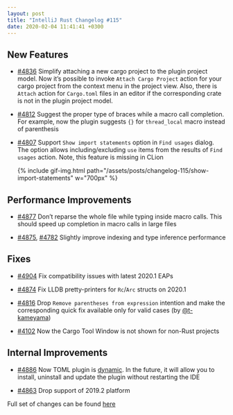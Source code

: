 ```yaml
---
layout: post
title: "IntelliJ Rust Changelog #115"
date: 2020-02-04 11:41:41 +0300
---
```



## New Features

* [#4836] Simplify attaching a new cargo project to the plugin project model.
Now it’s possible to invoke `Attach Cargo Project` action for your cargo project from the context menu in the project view.
Also, there is `Attach` action for `Cargo.toml` files in an editor if the corresponding crate is not in the plugin project model.

* [#4812] Suggest the proper type of braces while a macro call completion.
For example, now the plugin suggests `{}` for `thread_local` macro instead of parenthesis

* [#4807] Support `Show import statements` option in `Find usages` dialog.
The option allows including/excluding `use` items from the results of `Find usages` action.
Note, this feature is missing in CLion

    {% include gif-img.html path="/assets/posts/changelog-115/show-import-statements" w="700px" %}

## Performance Improvements

* [#4877] Don’t reparse the whole file while typing inside macro calls. This should speed up completion in macro calls in large files

* [#4875], [#4782] Slightly improve indexing and type inference performance

## Fixes

* [#4904] Fix compatibility issues with latest 2020.1 EAPs

* [#4874] Fix LLDB pretty-printers for `Rc`/`Arc` structs on 2020.1

* [#4816] Drop `Remove parentheses from expression` intention and make the corresponding quick fix available only for valid cases (by [@t-kameyama])

* [#4102] Now the Cargo Tool Window is not shown for non-Rust projects

## Internal Improvements

* [#4886] Now TOML plugin is [dynamic](https://www.jetbrains.org/intellij/sdk/docs/basics/plugin_structure/dynamic_plugins.html).
In the future, it will allow you to install, uninstall and update the plugin without restarting the IDE

* [#4863] Drop support of 2019.2 platform

Full set of changes can be found [here](https://github.com/intellij-rust/intellij-rust/milestone/23?closed=1)

[@t-kameyama]: https://github.com/t-kameyama



[#4102]: https://github.com/intellij-rust/intellij-rust/pull/4102
[#4782]: https://github.com/intellij-rust/intellij-rust/pull/4782
[#4807]: https://github.com/intellij-rust/intellij-rust/pull/4807
[#4812]: https://github.com/intellij-rust/intellij-rust/pull/4812
[#4816]: https://github.com/intellij-rust/intellij-rust/pull/4816
[#4836]: https://github.com/intellij-rust/intellij-rust/pull/4836
[#4863]: https://github.com/intellij-rust/intellij-rust/pull/4863
[#4874]: https://github.com/intellij-rust/intellij-rust/pull/4874
[#4875]: https://github.com/intellij-rust/intellij-rust/pull/4875
[#4877]: https://github.com/intellij-rust/intellij-rust/pull/4877
[#4886]: https://github.com/intellij-rust/intellij-rust/pull/4886
[#4904]: https://github.com/intellij-rust/intellij-rust/pull/4904